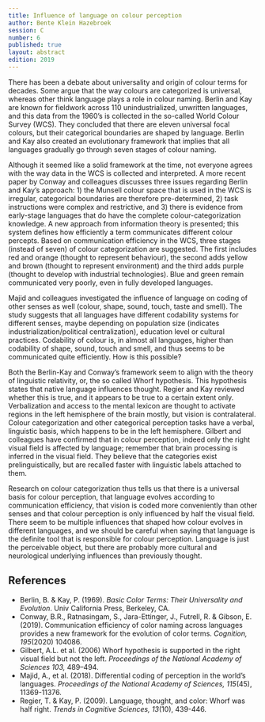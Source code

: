 ```yaml
---
title: Influence of language on colour perception
author: Bente Klein Hazebroek
session: C
number: 6
published: true
layout: abstract
edition: 2019
---
```


There has been a debate about universality and origin of colour terms for decades. Some argue that the way colours are categorized is universal, whereas other think language plays a role in colour naming. Berlin and Kay are known for fieldwork across 110 unindustrialized, unwritten languages, and this data from the 1960’s is collected in the so-called World Colour Survey (WCS). They concluded that there are eleven universal focal colours, but their categorical boundaries are shaped by language. Berlin and Kay also created an evolutionary framework that implies that all languages gradually go through seven stages of colour naming.

Although it seemed like a solid framework at the time, not everyone agrees with the way data in the WCS is collected and interpreted. A more recent paper by Conway and colleagues discusses three issues regarding Berlin and Kay’s approach: 1) the Munsell colour space that is used in the WCS is irregular, categorical boundaries are therefore pre-determined, 2) task instructions were complex and restrictive, and 3) there is evidence from early-stage languages that do have the complete colour-categorization knowledge. A new approach from information theory is presented; this system defines how efficiently a term communicates different colour percepts. Based on communication efficiency in the WCS, three stages (instead of seven) of colour categorization are suggested. The first includes red and orange (thought to represent behaviour), the second adds yellow and brown (thought to represent environment) and the third adds purple (thought to develop with industrial technologies). Blue and green remain communicated very poorly, even in fully developed languages.

Majid and colleagues investigated the influence of language on coding of other senses as well (colour, shape, sound, touch, taste and smell). The study suggests that all languages have different codability systems for different senses, maybe depending on population size (indicates industrialization/political centralization), education level or cultural practices. Codability of colour is, in almost all languages, higher than codability of shape, sound, touch and smell, and thus seems to be communicated quite efficiently. How is this possible?

Both the Berlin-Kay and Conway’s framework seem to align with the theory of linguistic relativity, or, the so called Whorf hypothesis. This hypothesis states that native language influences thought. Regier and Kay reviewed whether this is true, and it appears to be true to a certain extent only. Verbalization and access to the mental lexicon are thought to activate regions in the left hemisphere of the brain mostly, but vision is contralateral. Colour categorization and other categorical perception tasks have a verbal, linguistic basis, which happens to be in the left hemisphere. Gilbert and colleagues have confirmed that in colour perception, indeed only the right visual field is affected by language; remember that brain processing is inferred in the visual field. They believe that the categories exist prelinguistically, but are recalled faster with linguistic labels attached to them.

Research on colour categorization thus tells us that there is a universal basis for colour perception, that language evolves according to communication efficiency, that vision is coded more conveniently than other senses and that colour perception is only influenced by half the visual field. There seem to be multiple influences that shaped how colour evolves in different languages, and we should be careful when saying that language is the definite tool that is responsible for colour perception. Language is just the perceivable object, but there are probably more cultural and neurological underlying influences than previously thought.


<div class="references">

References
---

- Berlin, B. & Kay, P. (1969). *Basic Color Terms: Their Universality and Evolution*. Univ California Press, Berkeley, CA.
- Conway, B.R., Ratnasingam, S., Jara-Ettinger, J., Futrell, R. & Gibson, E. (2019). Communication efficiency of color naming across languages provides a new framework for the evolution of color terms. *Cognition, 195*(2020) 104086.
- Gilbert, A.L. et al. (2006) Whorf hypothesis is supported in the right visual field but not the left. *Proceedings of the National Academy of Sciences 103,* 489–494.
- Majid, A., et al. (2018). Differential coding of perception in the world’s languages. *Proceedings of the National Academy of Sciences, 115*(45), 11369-11376.
- Regier, T. & Kay, P. (2009). Language, thought, and color: Whorf was half right. *Trends in Cognitive Sciences, 13*(10), 439-446.
</div>